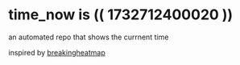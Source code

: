 # time_now is (( 1732712400020 ))

an automated repo that shows the currnent time

inspired by [breakingheatmap](https://github.com/breakingheatmap/breakingheatmap)